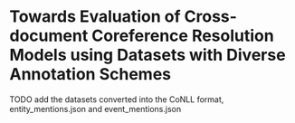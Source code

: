 # Towards Evaluation of Cross-document Coreference Resolution Models using Datasets with Diverse Annotation Schemes
TODO add the datasets converted into the CoNLL format, entity_mentions.json and event_mentions.json
